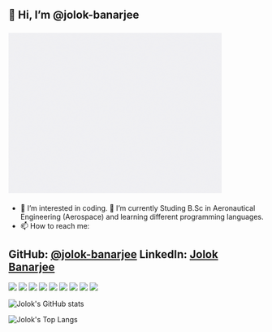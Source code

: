 ## 👋 Hi, I’m @jolok-banarjee
### <img src="aero.gif" width="420" height="315">
- 👀 I’m interested in coding. 🌱 I’m currently Studing B.Sc in Aeronautical Engineering (Aerospace) and learning different programming languages.
- 📫 How to reach me: 
## GitHub: [@jolok-banarjee](https://github.com/jolok-banarjee) LinkedIn: [Jolok Banarjee](https://www.linkedin.com/in/jolok-banarjee-16825b1b7/)


<img src="https://img.shields.io/badge/HTML5-E34F26?style=for-the-badge&logo=html5&logoColor=white"> <img src="https://img.shields.io/badge/CSS3-1572B6?style=for-the-badge&logo=css3&logoColor=white"> <img src="https://img.shields.io/badge/Php-CC6699?style=for-the-badge&logo=sass&logoColor=white"> <img src="https://img.shields.io/badge/Bootstrap-563D7C?style=for-the-badge&logo=bootstrap&logoColor=white"> <img src="https://img.shields.io/badge/mySQL-CC342D?style=for-the-badge&logo=ruby&logoColor=white"> <img src="https://img.shields.io/badge/JavaScript-F7DF1E?style=for-the-badge&logo=javascript&logoColor=black"> <img src="https://img.shields.io/badge/Python-1572B6?style=for-the-badge&logo=css3&logoColor=white"> <img src="https://img.shields.io/badge/C Programming-lightgrey?style=for-the-badge&logo=sass&logoColor=white"> <img src="https://img.shields.io/badge/C++-CC3242D?style=for-the-badge&logo=sass&logoColor=white">

![Jolok's GitHub stats](https://github-readme-stats.vercel.app/api?username=jolok-banarjee)

![Jolok's Top Langs](https://github-readme-stats.vercel.app/api/top-langs/?username=jolok-banarjee&theme=dracula) 

<!---
jolok-banarjee/jolok-banarjee is a ✨ special ✨ repository because its `README.md` (this file) appears on your GitHub profile.
You can click the Preview link to take a look at your changes.
--->
